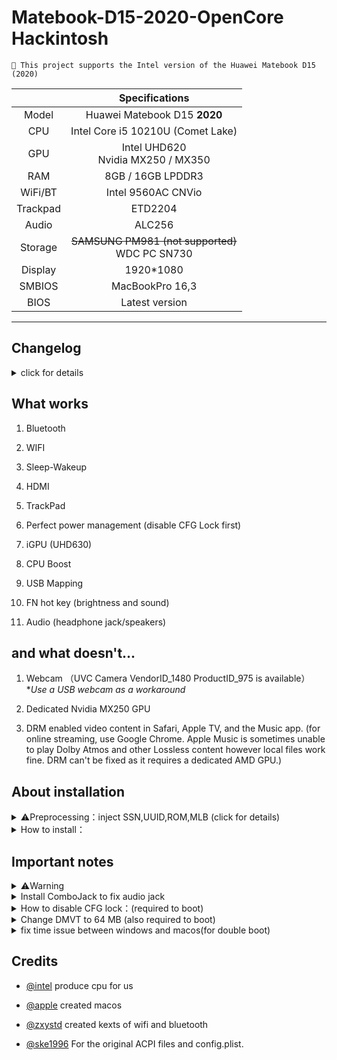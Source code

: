 ﻿


# Matebook-D15-2020-OpenCore Hackintosh

```
 This project supports the Intel version of the Huawei Matebook D15 (2020)
```

| |Specifications |
|:--------------:|:------------------------------------------------------------------------------------------------------------------:|
|Model | Huawei Matebook D15 **2020**|
| CPU |    Intel Core i5 10210U (Comet Lake) |
| GPU | Intel UHD620 </br> Nvidia MX250 / MX350 |
|RAM  |     8GB / 16GB LPDDR3|
| WiFi/BT  | Intel 9560AC CNVio <br>|
| Trackpad|  ETD2204  |
| Audio |  ALC256 |
|Storage | ~~SAMSUNG PM981 (not supported)~~ <br> WDC PC SN730 </br>|
| Display | 1920*1080|
|SMBIOS | MacBookPro 16,3|
| BIOS | Latest version|
--------
  

## Changelog

  

<details>

<summary>click for details</summary>

  

- 24/04/22

Inital release (0.7.9)

</details>

  

## What works

1. Bluetooth

2. WIFI

3. Sleep-Wakeup
  
4. HDMI

5. TrackPad

7. Perfect power management (disable CFG Lock first)

8. iGPU (UHD630)

9. CPU Boost

10. USB Mapping

11. FN hot key (brightness and sound)

12. Audio (headphone jack/speakers)


  

## and what doesn't...

1. Webcam
（UVC Camera VendorID_1480 ProductID_975 is available）
	*_Use a USB webcam as a workaround_

2. Dedicated Nvidia MX250 GPU

3. DRM enabled video content in Safari, Apple TV, and the Music app.
	(for online streaming, use Google Chrome. Apple Music is sometimes unable to play Dolby Atmos and other Lossless content however local files work fine. DRM can't be fixed as it requires a dedicated AMD GPU.)
	
## About installation

  

<details>

<summary>⚠️Preprocessing：inject SSN,UUID,ROM,MLB (click for details)</summary>

Make sure to configure your PlatformInfo before booting.

Read [Dortania's Install Guide](https://dortania.github.io/OpenCore-Install-Guide/config-laptop.plist/coffee-lake-plus.html#platforminfo) for more info.

Use [ProperTree](https://github.com/corpnewt/ProperTree) to edit the config.plist.

</details>

  

<details>

<summary> How to install：</summary>


Check out [Dortania's Install Guide](https://dortania.github.io/OpenCore-Install-Guide/) for more info. 

This is a Comet Lake Intel laptop.
  
</details>

## Important notes

  

<details>

<summary>⚠️Warning</summary>

⚠️⚠️⚠️⚠️⚠️⚠️⚠️⚠️⚠️⚠️⚠️⚠️⚠️⚠️⚠️⚠️⚠️⚠️⚠️⚠️⚠️⚠️⚠️⚠️⚠️⚠️⚠️⚠️⚠️⚠️⚠️⚠️⚠️⚠️⚠️⚠️

1. Do not attempt to boot Windows via OpenCore.

The ACPI files attempt to inject themselves into Windows, preventing it from booting. So you won't be getting far anyway.

You should just set macOS as the default boot option via OpenCore by pressing **Ctrl + Enter** to choose Mac partition while on the boot picker.

and edit config.plist to disable "showpicker" which is at EFI/OC.

then press F12 immediately after you press power button, and choose the option called "Windows Boot Manager" to boot Windows with original UEFI bootloader.


2.You should edit the config.plist to customize MLB/SN/UUID which is unique before you start to use your laptop as daily pc.


</details>

  

  

  

<details>

<summary>Install ComboJack to fix audio jack  </summary>

![image](https://github.com/ske1996/matebook-13-2019-oc-efi/blob/master/%E6%9D%82%E9%A1%B9/audiojack.png?raw=true)

  

  

From Heporis:

  

https://github.com/randomprofilename/ComboJack

  

  

run install.sh in terminal:
(You may need to enable the ROOT user under macOS Monterey for this to work.)

  

```bash

ComboJack_Installer/install.sh

```

</details>

  

  

  

  

  

<details>

<summary>How to disable CFG lock：(required to boot) </summary>

  

✨For perfect power management and smooth boost

if you got unnormal cpu boost issue or overheating issue,i recommand to do this

  

  

  

1.Format a usb stick to fat32

  

2.create a new floder named "EFI" at root

  

3.create a new floder named "BOOT" At /EFI

  

4.download [cfgunlock.zip(click)](https://github.com/ske1996/matebook-13-2019-oc-efi/raw/master/cfgunlock.zip)

  

5.copy bootx64.efi from cfgunlock.zip to EFI/BOOT in your usb

  

Restart and boot with this usb

  

After you boot

  

Press alt and "＝" in same time

(BTW,my keyborad is standard USA version,the hot key is not same between different language version keyboard,so strongly recommand to get an external USA version keyborad for this guide)

  

And use ↑and↓ in your keyboard to find "cpusetup"

  

  

And press enter in keyboard to enter "cpusetup"

  

  

You will see this.

![image](https://github.com/ske1996/matebook-13-2019-oc-efi/blob/master/%E6%9D%82%E9%A1%B9/RU.jpg?raw=true)

  

0030-0E in your computer must be 01

  

Use ←→↑↓ key to pick it and press enter

  

Then,put "00" in

  

Then,press ctrl and w in same time to save setting

  

If save successfully,it will tell you like"update written"(i forget what it was)

  

And alt+q to quit

  

Btw, DO NOT use opencore to boot what i uploaded

  

You should use that usb stick to boot again for check the change is saved

then use [propertree](https://github.com/ske1996/matebook-13-2019-oc-efi/raw/master/ProperTree.zip) to change kernel/add/quirks which is at EFI/OC/config.plist of ESP partition as this picture

![image](https://github.com/ske1996/matebook-13-2019-oc-efi/blob/master/%E6%9D%82%E9%A1%B9/cfgunlosk.png?raw=true)

  

That is all of how to unlock cfg for matebook D series laptop.

  

And you will get a perfect power management

  

</details>

<details>

<summary>Change DMVT to 64 MB (also required to boot) </summary>

(you'll need an external keyboard for this one as we don't have the Page Down key)

our dvmt is 32mb in defult,and it just support hdmi output to 4k30p

  

and you can get 4k60p hdmi output work after you unlock dvmt to 64mb

  

basically same as my cfg guide

  

use that bootx64.efi from cfgunlock.zip,copy it to EFI/BOOT in your usb stick and boot with it

  

after you boot with that usb stick,press alt and = at same time in usa version keyboard

  

use "pagedown" to find SaSetup and get into it

  

then press crtl and pgdown ,your screen will like that picture

![image](https://github.com/ske1996/matebook-13-2019-oc-efi/raw/master/%E6%9D%82%E9%A1%B9/dvmt64.bmp)

  

change 0107 to 2 and 0108 to 3

  

then crtl and w to save the change

  

You should use that usb stick to boot again for check the change is saved

At last,dont forget to remove these three properties which are named “framebuffer-fbmem” “framebuffer-stolenmem” “framebuffer-unifiedmem” in framebuffer part of config.plist with [propertree](https://github.com/ske1996/matebook-13-2019-oc-efi/raw/master/ProperTree.zip).

  

[the inspiration of this guide from @laozhiang](https://github.com/laozhiang)

  

  

</details>

  

<details>

<summary>fix time issue between windows and macos(for double boot)</summary>

in windows press WIN+x run CMD with administrator

input：

```bash

Reg add HKLM\SYSTEM\CurrentControlSet\Control\TimeZoneInformation /v RealTimeIsUniversal /t REG_DWORD /d 1

```

  

  

</details>

  

## Credits
  

- [@intel](https://www.intel.com/content/www/us/en/homepage.html) produce cpu for us

  

- [@apple](https://www.apple.com/) created macos

- [@zxystd](https://github.com/OpenIntelWireless/itlwm) created kexts of wifi and bluetooth

  

- [@ske1996](https://github.com/ske1996/Matebook-D14-2020-hackintosh) For the original ACPI files and config.plist.
